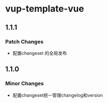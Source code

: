 # vup-template-vue

## 1.1.1

### Patch Changes

- 配置changeset 的全局发布

## 1.1.0

### Minor Changes

- 配置changeset统一管理changelog和version
